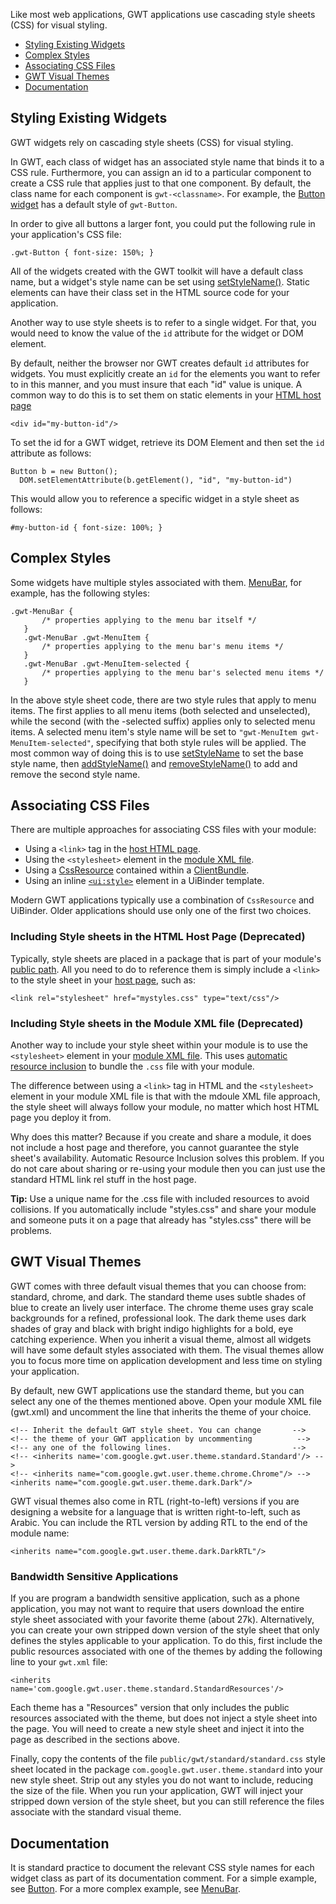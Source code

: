 Like most web applications, GWT applications use cascading style sheets (CSS) for visual styling.

*   [Styling Existing Widgets](#widgets)
*   [Complex Styles](#complex)
*   [Associating CSS Files](#cssfiles)
*   [GWT Visual Themes](#themes)
*   [Documentation](#documentation)

## Styling Existing Widgets<a id="widgets"></a>

GWT widgets rely on cascading style sheets (CSS) for visual styling.

In GWT, each class of widget has an associated style name that binds it to a CSS rule. Furthermore, you can assign an id to a particular component to create a CSS rule that
applies just to that one component. By default, the class name for each component is `gwt-<classname>`. For example, the [Button widget](/javadoc/latest/com/google/gwt/user/client/ui/Button.html) has a default style of
`gwt-Button`.

In order to give all buttons a larger font, you could put the following rule in your application's CSS file:

```
.gwt-Button { font-size: 150%; }
```

All of the widgets created with the GWT toolkit will have a default class name, but a widget's style name can be set using [setStyleName()](/javadoc/latest/com/google/gwt/user/client/ui/UIObject.html#setStyleName-java.lang.String-).
Static elements can have their class set in the HTML source code for your application.

Another way to use style sheets is to refer to a single widget. For that, you would need to know the value of the `id` attribute for the widget or DOM element.

By default, neither the browser nor GWT creates default `id` attributes for widgets. You must explicitly create an `id` for the elements you want to refer to in
this manner, and you must insure that each "id" value is unique. A common way to do this is to set them on static elements in your [HTML host page](DevGuideOrganizingProjects.html#DevGuideHostPage)

```
<div id="my-button-id"/>
```

To set the id for a GWT widget, retrieve its DOM Element and then set the `id` attribute as follows:

```
Button b = new Button();
  DOM.setElementAttribute(b.getElement(), "id", "my-button-id")
```

This would allow you to reference a specific widget in a style sheet as follows:

```
#my-button-id { font-size: 100%; }
```

## Complex Styles<a id="complex"></a>

Some widgets have multiple styles associated with them. [MenuBar](/javadoc/latest/com/google/gwt/user/client/ui/MenuBar.html), for example, has the following styles:

```
.gwt-MenuBar { 
       /* properties applying to the menu bar itself */ 
   }
   .gwt-MenuBar .gwt-MenuItem { 
       /* properties applying to the menu bar's menu items */ 
   }
   .gwt-MenuBar .gwt-MenuItem-selected { 
       /* properties applying to the menu bar's selected menu items */
   }
```

In the above style sheet code, there are two style rules that apply to menu items. The first applies to all menu items (both selected and unselected), while the second (with
the -selected suffix) applies only to selected menu items. A selected menu item's style name will be set to `"gwt-MenuItem gwt-MenuItem-selected"`, specifying that both
style rules will be applied. The most common way of doing this is to use [setStyleName](/javadoc/latest/com/google/gwt/user/client/ui/UIObject.html#setStyleName-java.lang.String-) to set
the base style name, then [addStyleName()](/javadoc/latest/com/google/gwt/user/client/ui/UIObject.html#addStyleName-java.lang.String-) and [removeStyleName()](/javadoc/latest/com/google/gwt/user/client/ui/UIObject.html#removeStyleName-java.lang.String-)
to add and remove the second style name.

## Associating CSS Files<a id="cssfiles"></a>

There are multiple approaches for associating CSS files with your module:

*   Using a `<link>` tag in the [host HTML page](DevGuideOrganizingProjects.html#DevGuideHostPage).
*   Using the `<stylesheet>` element in the [module XML file](DevGuideOrganizingProjects.html#DevGuideModuleXml).
*   Using a [CssResource](DevGuideClientBundle.html#CssResource) contained within a [ClientBundle](DevGuideClientBundle.html).
*   Using an inline [`<ui:style>`](DevGuideUiBinder.html#Hello_Stylish_World) element in a
UiBinder template.

Modern GWT applications typically use a combination of `CssResource` and UiBinder. Older applications should use only one of the first two choices.

### Including Style sheets in the HTML Host Page (Deprecated)

Typically, style sheets are placed in a package that is part of your module's [public path](DevGuideOrganizingProjects.html#DevGuideModules). All you need to do to reference
them is simply include a `<link>` to the style sheet in your [host page](DevGuideOrganizingProjects.html#DevGuideHostPage), such as:

```
<link rel="stylesheet" href="mystyles.css" type="text/css"/>
```

### Including Style sheets in the Module XML file (Deprecated)

Another way to include your style sheet within your module is to use the `<stylesheet>` element in your [module
XML file](DevGuideOrganizingProjects.html#DevGuideModuleXml). This uses [automatic resource inclusion](DevGuideOrganizingProjects.html#DevGuideAutomaticResourceInclusion) to bundle the `.css` file with your
module.

The difference between using a `<link>` tag in HTML and the `<stylesheet>` element in your module XML file is that with the mdoule XML file approach,
the style sheet will always follow your module, no matter which host HTML page you deploy it from.

Why does this matter? Because if you create and share a module, it does not include a host page and therefore, you cannot guarantee the style sheet's availability. Automatic
Resource Inclusion solves this problem. If you do not care about sharing or re-using your module then you can just use the standard HTML link rel stuff in the host page.

**Tip:** Use a unique name for the .css file with included resources to avoid collisions. If you automatically include "styles.css" and share your module and someone
puts it on a page that already has "styles.css" there will be problems.

## GWT Visual Themes<a id="themes"></a>

GWT comes with three default visual themes that you can choose from: standard, chrome, and dark. The standard theme uses subtle shades of blue to create an lively user
interface. The chrome theme uses gray scale backgrounds for a refined, professional look. The dark theme uses dark shades of gray and black with bright indigo highlights for a
bold, eye catching experience. When you inherit a visual theme, almost all widgets will have some default styles associated with them. The visual themes allow you to focus more
time on application development and less time on styling your application.

By default, new GWT applications use the standard theme, but you can select any one of the themes mentioned above. Open your module XML file (gwt.xml) and uncomment the line
that inherits the theme of your choice.

```
<!-- Inherit the default GWT style sheet. You can change       -->
<!-- the theme of your GWT application by uncommenting          -->
<!-- any one of the following lines.                           -->
<!-- <inherits name='com.google.gwt.user.theme.standard.Standard'/> -->
<!-- <inherits name="com.google.gwt.user.theme.chrome.Chrome"/> -->
<inherits name="com.google.gwt.user.theme.dark.Dark"/>
```

GWT visual themes also come in RTL (right-to-left) versions if you are designing a website for a language that is written right-to-left, such as Arabic. You can include the RTL
version by adding RTL to the end of the module name:

```
<inherits name="com.google.gwt.user.theme.dark.DarkRTL"/>
```

### Bandwidth Sensitive Applications

If you are program a bandwidth sensitive application, such as a phone application, you may not want to require that users download the entire style sheet associated with your
favorite theme (about 27k). Alternatively, you can create your own stripped down version of the style sheet that only defines the styles applicable to your application. To do
this, first include the public resources associated with one of the themes by adding the following line to your `gwt.xml` file:

```
<inherits name='com.google.gwt.user.theme.standard.StandardResources'/>
```

Each theme has a "Resources" version that only includes the public resources associated with the theme, but does not inject a style sheet into the page. You will need to create
a new style sheet and inject it into the page as described in the sections above.

Finally, copy the contents of the file `public/gwt/standard/standard.css` style sheet located in the package `com.google.gwt.user.theme.standard` into your new
style sheet. Strip out any styles you do not want to include, reducing the size of the file. When you run your application, GWT will inject your stripped down version of the style
sheet, but you can still reference the files associate with the standard visual theme.

## Documentation<a id="documentation"></a>

It is standard practice to document the relevant CSS style names for each widget class as part of its documentation comment. For a simple example, see [Button](/javadoc/latest/com/google/gwt/user/client/ui/Button.html). For a more complex example, see [MenuBar](/javadoc/latest/com/google/gwt/user/client/ui/MenuBar.html).
